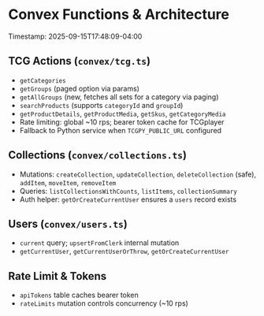# Convex Functions & Architecture

Timestamp: 2025-09-15T17:48:09-04:00

## TCG Actions (`convex/tcg.ts`)
- `getCategories`
- `getGroups` (paged option via params)
- `getAllGroups` (new, fetches all sets for a category via paging)
- `searchProducts` (supports `categoryId` and `groupId`)
- `getProductDetails`, `getProductMedia`, `getSkus`, `getCategoryMedia`
- Rate limiting: global ~10 rps; bearer token cache for TCGplayer
- Fallback to Python service when `TCGPY_PUBLIC_URL` configured

## Collections (`convex/collections.ts`)
- Mutations: `createCollection`, `updateCollection`, `deleteCollection` (safe), `addItem`, `moveItem`, `removeItem`
- Queries: `listCollectionsWithCounts`, `listItems`, `collectionSummary`
- Auth helper: `getOrCreateCurrentUser` ensures a `users` record exists

## Users (`convex/users.ts`)
- `current` query; `upsertFromClerk` internal mutation
- `getCurrentUser`, `getCurrentUserOrThrow`, `getOrCreateCurrentUser`

## Rate Limit & Tokens
- `apiTokens` table caches bearer token
- `rateLimits` mutation controls concurrency (~10 rps)
